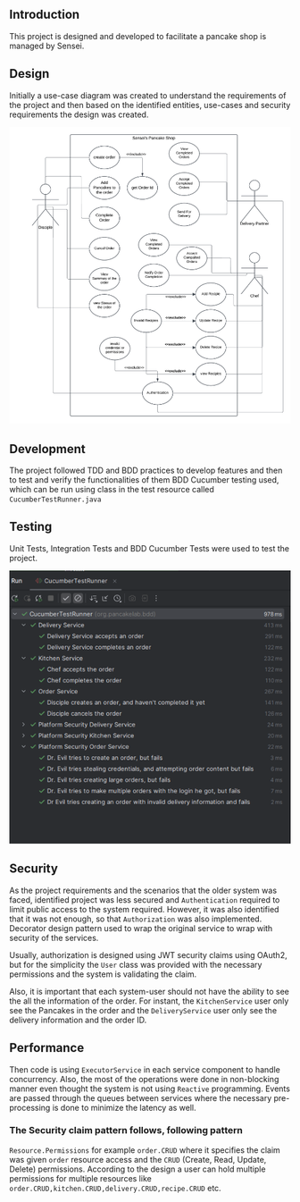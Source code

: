 ## Introduction
This project is designed and developed to facilitate a pancake shop is managed by Sensei.

## Design
Initially a use-case diagram was created to understand the requirements of the project and then
based on the identified entities, use-cases and security requirements the design was created.

![Use Case Diagram](use-case-sensei.png)

## Development
The project followed TDD and BDD practices to develop features and then  to test and verify
the functionalities of them BDD Cucumber testing used, which can be run using class in the
test resource called `CucumberTestRunner.java`

## Testing
Unit Tests, Integration Tests and BDD Cucumber Tests were used to test the project.

![Cucumber Tests](cucumber-tests.png)

## Security
As the project requirements and the scenarios that the older system was faced, identified
project was less secured and `Authentication` required to limit public access to the system required. However,
it was also identified that it was not enough, so that `Authorization` was also implemented. Decorator design pattern
used to wrap the original service to wrap with security of the services.

Usually, authorization is designed using JWT security claims using OAuth2, but for the simplicity the `User` class was
provided with the necessary permissions and the system is validating the claim.

Also, it is important that each system-user should not have the ability to see the all the information of the order. For
instant, the `KitchenService` user only see the Pancakes in the order and the `DeliveryService` user only see the delivery
information and the order ID.

## Performance

Then code is using `ExecutorService` in each service component to handle concurrency. Also, the most of the operations were
done in non-blocking manner even thought the system is not using `Reactive` programming. Events are passed through the
queues between services where the necessary pre-processing is done to minimize the latency as well.

### The Security claim pattern follows, following pattern

`Resource.Permissions` for example `order.CRUD` where it specifies the claim was given `order` resource access
and the `CRUD` (Create, Read, Update, Delete) permissions. According to the design a user can hold multiple
permissions for multiple resources like `order.CRUD,kitchen.CRUD,delivery.CRUD,recipe.CRUD` etc.